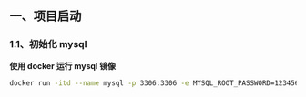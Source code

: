 ## 一、项目启动

### 1.1、初始化 mysql

**使用 docker 运行 mysql 镜像**

```bash
docker run -itd --name mysql -p 3306:3306 -e MYSQL_ROOT_PASSWORD=123456 mysql
```